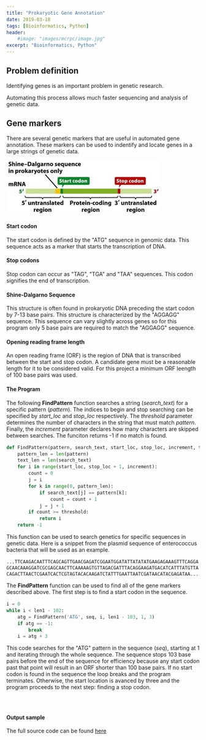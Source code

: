 ```yaml
---
title: "Prokaryotic Gene Annotation"
date: 2019-03-18
tags: [Bioinformatics, Python]
header:
    #image: "images/mcrpc/image.jpg"
excerpt: "Bioinformatics, Python"
---
```


## Problem definition

Identifying genes is an important problem in genetic research.

Automating this process allows much faster sequencing and analysis of genetic data.

## Gene markers

There are several genetic markers that are useful in automated gene annotation. These markers can be used to indentify and locate genes in a large strings of genetic data.

![gene-annotation](/images/ORF.jpg)

#### Start codon

The start codon is defined by the "ATG" sequence in genomic data. This sequence acts as a marker that starts the transcription of DNA.

#### Stop codons

Stop codon can occur as "TAG", "TGA" and "TAA" sequences. This codon signifies the end of transcription.

#### Shine-Dalgarno Sequence

This structure is often found in prokaryotic DNA preceding the start codon by 7-13 base pairs. This structure is characterized by the "AGGAGG" sequence. This sequence can vary slightly across genes so for this program only 5 base pairs are required to match the "AGGAGG" sequence.

#### Opening reading frame length

An open reading frame (ORF) is the region of DNA that is transcribed between the start and stop codon. A candidate gene must be a reasonable length for it to be considered valid. For this project a minimum ORF leength of 100 base pairs was used.

####  The Program

The following **FindPattern** function searches a string (*search_text*) for a specific pattern (*pattern*). The indices to begin and stop searching can be specified by *start_loc* and *stop_loc* respectively. The *threshold* parameter determines the number of characters in the string that must match *pattern*. Finally, the *increment* parameter declares how many characters are skipped between searches. The funciton returns -1 if no match is found.

```Python
def FindPattern(pattern, search_text, start_loc, stop_loc, increment, threshold):
    pattern_len = len(pattern)
    text_len = len(search_text)
    for i in range(start_loc, stop_loc + 1, increment):
        count = 0
        j = i
        for k in range(0, pattern_len):
            if search_text[j] == pattern[k]:
                count = count + 1
            j = j + 1
        if count >= threshold:
            return i
    return -1
```


This function can be used to search genetics for specific sequences in genetic data. Here is a snippet from the plasmid sequence of enterococcus bacteria that will be used as an example.

```
...TTCAAGACAATTTCAGCAGTTGAACGAGATCGGAATGGATATTATATATGAAGAGAAAGTTTCAGGA
GCAACAAAGGATCGCGAGCAACTTCAAAAAGTGTTAGACGATTTACAGGAAGATGACATCATTTATGTTA
CAGACTTAACTCGAATCACTCGTAGTACACAAGATCTATTTGAATTAATCGATAACATACGAGATAA...
```

The **FindPattern** function can be used to find all of the gene markers described above. The first step is to find a start codon in the sequence.

```Python
i = 0
while i < len1 - 102:
    atg = FindPattern('ATG', seq, i, len1 - 103, 1, 3)
    if atg == -1:
        break
    i = atg + 3
```

This code searches for the "ATG" pattern in the sequence (*seq*), starting at 1 and iterating through the whole sequence. The sequence stops 103 base pairs before the end of the sequence for efficiency because any start codon past that point will result in an ORF shorter than 100 base pairs. If no start codon is found in the sequence the loop breaks and the program terminates. Otherwise, the start location is avanced by three and the program proceeds to the next step: finding a stop codon.

```Python

```

```Python

```

```Python

```
#### Output sample

The full source code can be found [here](https://github.com/spencernewellevans/gene-locator)
